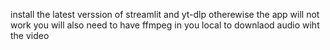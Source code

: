install the latest verssion of streamlit and yt-dlp otherewise the app will not work
you will also need to have ffmpeg in you local to downlaod audio wiht the video
